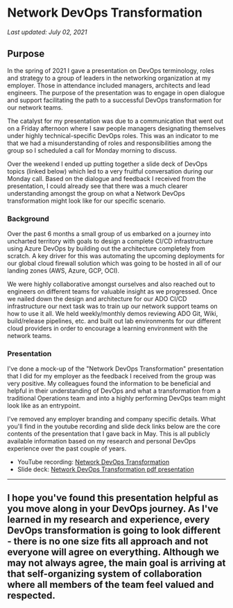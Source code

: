 # Network DevOps Transformation

_Last updated: July 02, 2021_

## Purpose
In the spring of 2021 I gave a presentation on DevOps terminology, roles and strategy to a group of leaders in the networking organization at my employer. Those in attendance included managers, architects and lead engineers. The purpose of the presentation was to engage in open dialogue and support facilitating the path to a successful DevOps transformation for our network teams. 

The catalyst for my presentation was due to a communication that went out on a Friday afternoon where I saw people managers designating themselves under highly technical-specific DevOps roles. This was an indicator to me that we had a misunderstanding of roles and responsibilities among the group so I scheduled a call for Monday morning to discuss. 

Over the weekend I ended up putting together a slide deck of DevOps topics (linked below) which led to a very fruitful conversation during our Monday call. Based on the dialogue and feedback I received from the presentation, I could already see that there was a much clearer understanding amongst the group on what a Network DevOps transformation might look like for our specific scenario.

### Background
Over the past 6 months a small group of us embarked on a journey into uncharted territory with goals to design a complete CI/CD infrastructure using Azure DevOps by building out the architecture completely from scratch. A key driver for this was automating the upcoming deployments for our global cloud firewall solution which was going to be hosted in all of our landing zones (AWS, Azure, GCP, OCI). 

We were highly collaborative amongst ourselves and also reached out to engineers on different teams for valuable insight as we progressed. Once we nailed down the design and architecture for our ADO CI/CD infrastructure our next task was to train up our network support teams on how to use it all. We held weekly/monthly demos reviewing ADO Git, Wiki, build/release pipelines, etc. and built out lab environments for our different cloud providers in order to encourage a learning environment with the network teams.

### Presentation
I've done a mock-up of the "Network DevOps Transformation" presentation that I did for my employer as the feedback I received from the group was very positive. My colleagues found the information to be beneficial and helpful in their understanding of DevOps and what a transformation from a traditional Operations team and into a highly performing DevOps team might look like as an entrypoint.

I've removed any employer branding and company specific details. What you'll find in the youtube recording and slide deck links below are the core contents of the presentation that I gave back in May. This is all publicly available information based on my research and personal DevOps experience over the past couple of years.

- YouTube recording: [Network DevOps Transformation]()
- Slide deck: [Network DevOps Transformation pdf presentation](https://github.com/jksprattler/devops-concepts/blob/main/network-devops-transformation.pdf)

---
I hope you've found this presentation helpful as you move along in your DevOps journey. As I've learned in my research and experience, every DevOps transformation is going to look different - there is no one size fits all approach and not everyone will agree on everything. Although we may not always agree, the main goal is arriving at that self-organizing system of collaboration where all members of the team feel valued and respected. 
---